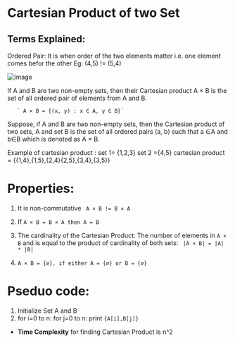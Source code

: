 # Cartesian Product of two Set

## Terms Explained:

Ordered Pair: It is when order of the two elements matter i.e. one element comes befor the other 
Eg: (4,5) != (5,4)

![image](https://user-images.githubusercontent.com/91279248/158008983-9d811305-29a0-4bba-b70b-8400163a40d6.png)

If A and B are two non-empty sets, then their Cartesian product A × B is the set of all ordered pair of elements from A and B.

       ` A × B = {(x, y) : x ∈ A, y ∈ B}`

Suppose, if A and B are two non-empty sets, then the Cartesian product of two sets, A and set B is the set of all ordered pairs (a, b) such that a ∈A and b∈B which is denoted as A × B.

Example of cartesian product :
    set 1= {1,2,3}
    set 2 ={4,5}
    cartesian product = {{1,4},{1,5},{2,4}{2,5},{3,4},{3,5}}

# Properties:
 1. It is non-commutative 
   ` A × B != B × A`

 2. If `A × B = B × A then A = B`

 3. The cardinality of the Cartesian Product:
    The number of elements in ` A × B ` and is equal to the product of cardinality of both sets: ` |A × B| = |A| * |B|`

 4. ` A × B = {∅}, if either A = {∅} or B = {∅}  `

 # Pseduo code:
 1. Initialize Set A and B
 2. for i=0 to n:
      for j=0 to n:
        print `{A[i],B[j]}`

 - **Time Complexity** for finding Cartesian Product is n^2 
